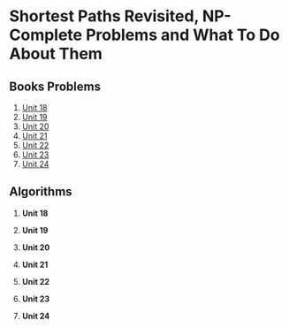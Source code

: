 # Shortest Paths Revisited, NP-Complete Problems and What To Do About Them

## Books Problems

1. [Unit 18]()
2. [Unit 19]()
3. [Unit 20]()
4. [Unit 21]()
5. [Unit 22]()
6. [Unit 23]()
7. [Unit 24]()

## Algorithms

1. **Unit 18**

2. **Unit 19**

3. **Unit 20**

4. **Unit 21**

5. **Unit 22**

6. **Unit 23**

7. **Unit 24**